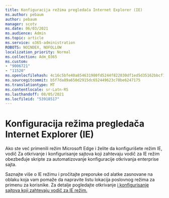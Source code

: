 ```yaml
---
title: Konfiguracija režima pregledača Internet Explorer (IE)
ms.author: pebaum
author: pebaum
manager: scotv
ms.date: 06/03/2021
ms.audience: Admin
ms.topic: article
ms.service: o365-administration
ROBOTS: NOINDEX, NOFOLLOW
localization_priority: Normal
ms.collection: Adm_O365
ms.custom:
- "9006721"
- "11520"
ms.openlocfilehash: 4c16c5bfe40a854631980fd5244f822030df1ed5d35162bbcf19e4e989610ce3
ms.sourcegitcommit: b5f7da89a650d2915dc652449623c78be6247175
ms.translationtype: MT
ms.contentlocale: sr-Latn-RS
ms.lasthandoff: 08/05/2021
ms.locfileid: "53918517"
---
```

# <a name="internet-explorer-ie-mode-configuration"></a>Konfiguracija režima pregledača Internet Explorer (IE)

Ako ste već primenili režim Microsoft Edge i želite da konfigurišete režim IE, vodič Za otkrivanje i konfigurisanje sajtova koji zahtevaju vodič za IE režim obezbeđuje skripte za automatizovanje konfiguracije otkrivanja enterprise sajta. 

Saznajte više o IE režimu i pročitajte preporuke od alatke zasnovane na oblaku koja vam pomaže da napravite listu lokacija poslovnog režima za primenu za korisnike. Za detalje pogledajte otkrivanje [i konfigurisanje sajtova koji zahtevaju vodič za IE režim.](https://admin.microsoft.com/AdminPortal/Home?#/modernonboarding/configureiemode)